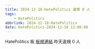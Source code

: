```yaml
---
title: 2024-12-18-HatePolitics 違規 0 人
tags:
    - HatePolitics
abbrlink: 2024-12-18-HatePolitics
date: HatePolitics-2024-12-18 12:00:00
---
```

HatePolitics 板 [板規連結](https://www.ptt.cc/bbs/HatePolitics/M.1617115262.A.D60.html)
昨天違規 0 人
